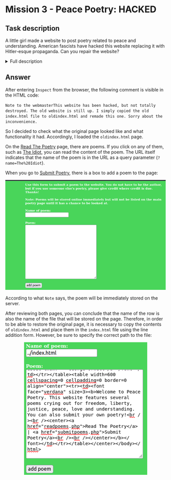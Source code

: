 # Mission 3 - Peace Poetry: HACKED

## Task description

A little girl made a website to post poetry related to peace and understanding. American fascists have hacked this website replacing it with Hitler-esque propaganda. Can you repair the website?

<details>
  <summary>Full description</summary>
From: PeacePoetry

Message: I run this website where people can read and submit peace-related poetry. I am doing this out of good will towards others, and I don't see why I would be making enemies out of this, but some real ass hole hacked my website posting a bunch of ignorant aggressive propaganda on the front page. And I made that website a while ago, and I no longer have access to it. Do you think you can hack in and change it back? Please? Oh, and bonus points if you message me the name of the bastard who did this!
My website can be found [here](https://www.hackthissite.org/missions/realistic/3).

</details>

## Answer

After entering `Inspect` from the browser, the following comment is visible in the HTML code:

`Note to the webmasterThis website has been hacked, but not totally destroyed. The old website is still up. I simply copied the old index.html file to oldindex.html and remade this one. Sorry about the inconvenience.`

So I decided to check what the original page looked like and what functionality it had. Accordingly, I loaded the `oldindex.html` page.

On the [Read The Poetry](https://www.hackthissite.org/missions/realistic/3/readpoem.php) page, there are poems. If you click on any of them, such as [The Idiot](https://www.hackthissite.org/missions/realistic/3/readpoem.php?name=The%20Idiot), you can read the content of the poem. The URL itself indicates that the name of the poem is in the URL as a query parameter (`?name=The%20Idiot`).

When you go to [Submit Poetry](https://www.hackthissite.org/missions/realistic/3/submitpoems.php), there is a box to add a poem to the page:

<p align="center">
  <img src="images/add_poem.png">
</p>

According to what `Note` says, the poem will be immediately stored on the server.

After reviewing both pages, you can conclude that the name of the row is also the name of the file that will be stored on the page. Therefore, in order to be able to restore the original page, it is necessary to copy the contents of `oldindex.html` and place them in the `index.html` file using the line addition form. However, be sure to specify the correct path to the file:

<p align="center">
  <img src="images/add_index.png">
</p>
